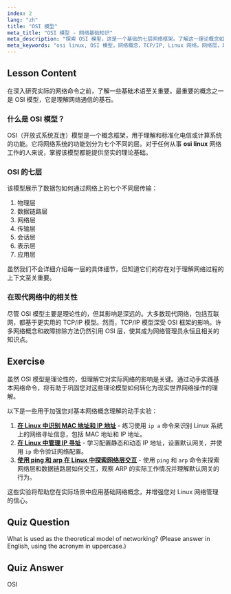 ```yaml
---
index: 2
lang: "zh"
title: "OSI 模型"
meta_title: "OSI 模型 - 网络基础知识"
meta_description: "探索 OSI 模型，这是一个基础的七层网络框架。了解这一理论概念如何影响 TCP/IP 模型及其在 OSI Linux 网络世界中的重要性。"
meta_keywords: "osi linux, OSI 模型，网络概念，TCP/IP, Linux 网络，网络层，理论模型，七层模型"
---
```


## Lesson Content

在深入研究实际的网络命令之前，了解一些基础术语至关重要。最重要的概念之一是 OSI 模型，它是理解网络通信的基石。

### 什么是 OSI 模型？

OSI（开放式系统互连）模型是一个概念框架，用于理解和标准化电信或计算系统的功能。它将网络系统的功能划分为七个不同的层。对于任何从事 **osi linux** 网络工作的人来说，掌握该模型都能提供坚实的理论基础。

### OSI 的七层

该模型展示了数据包如何通过网络上的七个不同层传输：

1. 物理层
2. 数据链路层
3. 网络层
4. 传输层
5. 会话层
6. 表示层
7. 应用层

虽然我们不会详细介绍每一层的具体细节，但知道它们的存在对于理解网络过程的上下文至关重要。

### 在现代网络中的相关性

尽管 OSI 模型主要是理论性的，但其影响是深远的。大多数现代网络，包括互联网，都基于更实用的 TCP/IP 模型。然而，TCP/IP 模型深受 OSI 框架的影响。许多网络概念和故障排除方法仍然引用 OSI 层，使其成为网络管理员永恒且相关的知识点。

## Exercise

虽然 OSI 模型是理论性的，但理解它对实际网络的影响是关键。通过动手实践基本网络命令，将有助于巩固您对这些理论模型如何转化为现实世界网络操作的理解。

以下是一些用于加强您对基本网络概念理解的动手实验：

1. **[在 Linux 中识别 MAC 地址和 IP 地址](https://labex.io/zh/labs/comptia-identify-mac-and-ip-addresses-in-linux-592731)** - 练习使用 `ip a` 命令来识别 Linux 系统上的网络寻址信息，包括 MAC 地址和 IP 地址。
2. **[在 Linux 中管理 IP 寻址](https://labex.io/zh/labs/comptia-manage-ip-addressing-in-linux-592736)** - 学习配置静态和动态 IP 地址，设置默认网关，并使用 `ip` 命令验证网络配置。
3. **[使用 ping 和 arp 在 Linux 中探索网络层交互](https://labex.io/zh/labs/comptia-explore-network-layer-interaction-with-ping-and-arp-in-linux-592746)** - 使用 `ping` 和 `arp` 命令来探索网络层和数据链路层如何交互，观察 ARP 的实际工作情况并理解默认网关的行为。

这些实验将帮助您在实际场景中应用基础网络概念，并增强您对 Linux 网络管理的信心。

## Quiz Question

What is used as the theoretical model of networking? (Please answer in English, using the acronym in uppercase.)

## Quiz Answer

OSI
